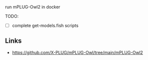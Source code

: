run mPLUG-Owl2 in docker


TODO:
- [ ] complete get-models.fish scripts

## Links
- https://github.com/X-PLUG/mPLUG-Owl/tree/main/mPLUG-Owl2
